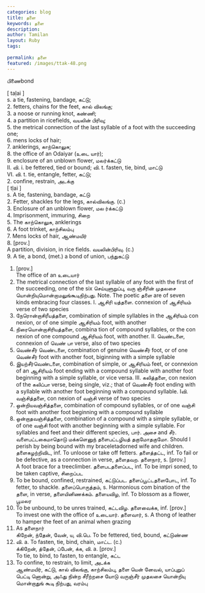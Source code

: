 ```yaml
---
categories: blog
title: தளை
keywords: தளை
description: 
author: Tamilan
layout: Ruby
tags: 
 
permalink: தளை
featured: /images/ttak-48.png
---
```

  
பிணைbond  
  
[ taḷai ]  
s. a tie, fastening, bandage, கட்டு;  
2. fetters, chains for the feet, கால் விலங்கு;  
3. a noose or running knot, கண்ணி;  
4. a partition in ricefields, வயலின் பிரிவு;  
5. the metrical connection of the last syllable of a foot with the succeeding one;  
6. mens locks of hair;  
7. anklerings, காற்கொலுசு;  
8. the office of an Odaiyar (உடை யார்);  
9. enclosure of an unblown flower, மலர்க்கட்டு  
II. வி. i. be fettered, tied or bound; வி. t. fasten, tie, bind, மாட்டு  
VI. வி. t. tie, entangle, fetter, கட்டு;  
2. confine, restrain, அடக்கு  
[ tḷai ]  
s. A tie, fastening, bandage, கட்டு  
2. Fetter, shackles for the legs, கால்விலங்கு. (c.)  
3. Enclosure of an unblown flower, மல ர்க்கட்டு  
4. Imprisonment, immuring, சிறை  
5. The காற்கொலுசு, anklerings  
6. A foot trinket, காற்சிலம்பு  
7. Mens locks of hair, ஆண்மயிர்  
8. [prov.]  
A partition, division, in rice fields. வயலின்பிரிவு. (c.)  
9. A tie, a bond, (met.) a bond of union, பந்துகட்டு  
1. [prov.]  
The office of an உடையார்  
11. The metrical connection of the last syllable of any foot with the first of the succeeding, one of the six செய்யுளுறுப்பு, வரு ஞ்சீரின் முதலசை யொன்றியுமொன்றாமலுங்கூடிநிற்பது. Note. The poetic தளை are of seven kinds embracing four classes. I. ஆசிரி யத்தளை. connexion of ஆசிரியம் verse of two species  
1. நேரொன்றாசிரீயத்தளை, combination of simple syllables in the ஆசிரியம் con nexion, or of one simple ஆசிரியம் foot, with another  
2. நிரையொன்றாசிரியத்தளை, combina tion of compound syllables, or the con nexion of one compound ஆசிரியம் foot, with another. II. வெண்டளை, connexion of வெண் பா verse, also of two species  
1. வெண்சீர் வெண்டளை, combination of genuine வெண்சீர் foot, or of one வெண்சீர் foot with another foot, biginning with a simple syllable  
2. இயற்சீர்வெண்டளை, combination of simple, or ஆசிரியம் feet, or connexion of an ஆசிரியம் foot ending with a compound syllable with another foot beginning with a simple syllable, or vice versa. III. கலித்தளை, con nexion of the கலிப்பா verse, being single, viz.; that of வெண்சீர் foot ending with a syllable with another foot beginning with a compound syllable. Iவி. வஞ்சித்தளை, con nexion of வஞ்சி verse of two species  
1. ஒன்றியவஞ்சித்தளை, combination of compound syllables, or of one வஞ்சி foot with another foot beginning with a compound syllable  
2. ஒன்றாதவஞ்சித்தளை, combination of a compound with a simple syllable, or of one வஞ்சி foot with another beginning with a simple syllable. For syllables and feet and their different species, பார். அசை and சீர். வளைபட்டகைமாதொடு மக்களெனுந் தளைபட்டழியத் தகுமோதகுமோ. Should I perish by being bound with my braceletadorned wife and children. தளைகழற்றிவிட, inf. To unloose or take off fetters. தளைத்தட்ட, inf. To fail or be defective, as a connection in verse, தளைதவற. தளைநார், s. [prov.]  
A foot brace for a treeclimber. தளைபடதளைப்பட, inf. To be impri soned, to be taken captive, சிறைப்பட  
2. To be bound, confined, restrained, கட்டுப்பட. தளைப்பூட்டதளைபோட, inf. To fetter, to shackle. தளைப்பொருத்தம், s. Harmonious com bination of the தளை, in verse, தளையினிணக்கம். தளையவிழ, inf. To blossom as a flower, பூமலர  
2. To be unbound, to be unres trained, கட்டவிழ. தளைவைக்க, inf. [prov.]  
To invest one with the office of உடையார். தளைவார், s. A thong of leather to hamper the feet of an animal when grazing  
2. As தளைநார்  
கிறேன், ந்தேன், வேன், ய, வி.பெ. To be fettered, tied, bound, கட்டுண்ண  
2. வி. a. To fasten, tie, bind, chain, மாட்ட. (c.)  
க்கிறேன், த்தேன், ப்பேன், க்க, வி. a. [prov.]  
To tie, to bind, to fasten, to entangle, கட்ட  
2. To confine, to restrain, to limit, அடக்க  
ஆண்மயிர், கட்டு, கால் விலங்கு, காற்சிலம்பு, தளை யென் னேவல், யாப்புறுப் பெட்டி னொன்று, அஃது நின்ற சீரீற்றசை யோடு வருஞ்சீர் முதலசை யொன்றியு மொன்றாதுங் கூடி நிற்பது, வரம்பு